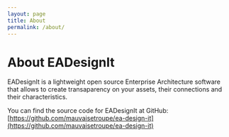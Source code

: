 ```yaml
---
layout: page
title: About
permalink: /about/
---
```


# About EADesignIt

EADesignIt is a lightweight open source Enterprise Architecture software that allows to create transaparency on your assets, their connections and their characteristics.


You can find the source code for EADesignIt at GitHub: [https://github.com/mauvaisetroupe/ea-design-it](https://github.com/mauvaisetroupe/ea-design-it)


